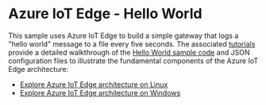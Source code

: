 # Azure IoT Edge - Hello World

This sample uses Azure IoT Edge to build a simple gateway that logs a "hello world" message to a file every five seconds. The associated [tutorials](https://docs.microsoft.com/azure/iot-hub/iot-hub-linux-iot-edge-get-started) provide a detailed walkthrough of the [Hello World sample code](src/main.c) and JSON configuration files to illustrate the fundamental components of the Azure IoT Edge architecture:

* [Explore Azure IoT Edge architecture on Linux](https://docs.microsoft.com/azure/iot-hub/iot-hub-linux-iot-edge-get-started)
* [Explore Azure IoT Edge architecture on Windows](https://docs.microsoft.com/azure/iot-hub/iot-hub-windows-iot-edge-get-started)

